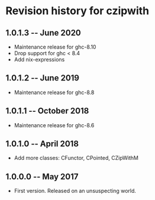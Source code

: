 # Revision history for czipwith

## 1.0.1.3  -- June 2020

* Maintenance release for ghc-8.10
* Drop support for ghc < 8.4
* Add nix-expressions

## 1.0.1.2  -- June 2019

* Maintenance release for ghc-8.8

## 1.0.1.1  -- October 2018

* Maintenance release for ghc-8.6

## 1.0.1.0  -- April 2018

* Add more classes: CFunctor, CPointed, CZipWithM

## 1.0.0.0  -- May 2017

* First version. Released on an unsuspecting world.
